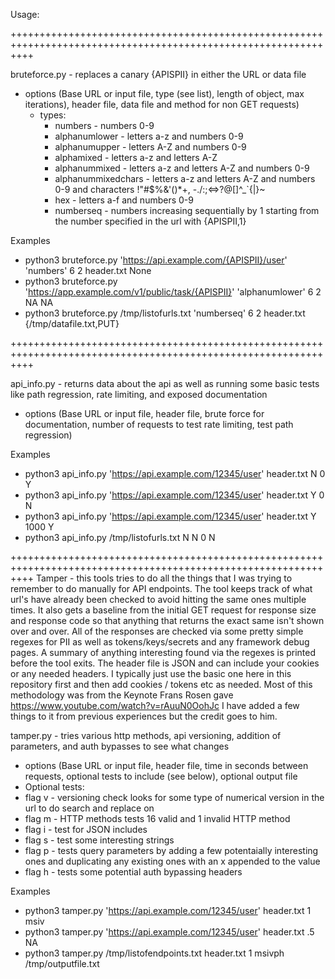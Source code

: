 Usage:

++++++++++++++++++++++++++++++++++++++++++++++++++++++++++++++++++++++++++++++++++++++++++++++++++++++++++++++++

bruteforce.py  -  replaces a canary {APISPII} in either the URL or data file
* options (Base URL or input file, type (see list), length of object, max iterations), header file, data file and method for non GET requests)
  * types: 
    * numbers - numbers 0-9
    * alphanumlower - letters a-z and numbers 0-9
    * alphanumupper - letters A-Z and numbers 0-9
    * alphamixed - letters a-z and letters A-Z 
    * alphanummixed - letters a-z and letters A-Z and numbers 0-9
    * alphanummixedchars - letters a-z and letters A-Z and numbers 0-9 and characters !"#$%&'()*+, -./:;<=>?@[\]^_`{|}~
    * hex - letters a-f and numbers 0-9
    * numberseq - numbers increasing sequentially by 1 starting from the number specified in the url with {APISPII,1}

Examples
* python3 bruteforce.py 'https://api.example.com/{APISPII}/user' 'numbers' 6 2 header.txt None
* python3 bruteforce.py 'https://app.example.com/v1/public/task/{APISPII}' 'alphanumlower' 6 2 NA NA
* python3 bruteforce.py /tmp/listofurls.txt 'numberseq' 6 2 header.txt {/tmp/datafile.txt,PUT}

++++++++++++++++++++++++++++++++++++++++++++++++++++++++++++++++++++++++++++++++++++++++++++++++++++++++++++++++

api_info.py  -  returns data about the api as well as running some basic tests like path regression, rate limiting, and exposed documentation
* options (Base URL or input file, header file, brute force for documentation, number of requests to test rate limiting, test path regression)

Examples
* python3 api_info.py 'https://api.example.com/12345/user' header.txt N 0 Y
* python3 api_info.py 'https://api.example.com/12345/user' header.txt Y 0 N
* python3 api_info.py 'https://api.example.com/12345/user' header.txt Y 1000 Y
* python3 api_info.py /tmp/listofurls.txt N N 0 N

++++++++++++++++++++++++++++++++++++++++++++++++++++++++++++++++++++++++++++++++++++++++++++++++++++++++++++++++
Tamper - this tools tries to do all the things that I was trying to remember to do manually for API endpoints. The tool keeps track of what url's have already been checked to avoid hitting the same ones multiple times. It also gets a baseline from the initial GET request for response size and response code so that anything that returns the exact same isn't shown over and over. All of the responses are checked via some pretty simple regexes for PII as well as tokens/keys/secrets and any framework debug pages. A summary of anything interesting found via the regexes is printed before the tool exits. The header file is JSON and can include your cookies or any needed headers. I typically just use the basic one here in this repository first and then add cookies / tokens etc as needed. Most of this methodology was from the Keynote Frans Rosen gave https://www.youtube.com/watch?v=rAuuN0OohJc I have added a few things to it from previous experiences but the credit goes to him.

tamper.py  -  tries various http methods, api versioning, addition of parameters, and auth bypasses to see what changes
* options (Base URL or input file, header file, time in seconds between requests, optional tests to include (see below), optional output file
 * Optional tests:
  * flag v - versioning check looks for some type of numerical version in the url to do search and replace on 
  * flag m - HTTP methods tests 16 valid and 1 invalid HTTP method
  * flag i - test for JSON includes
  * flag s - test some interesting strings
  * flag p - tests query parameters by adding a few potentaially interesting ones and duplicating any existing ones with an x appended to the value
  * flag h - tests some potential auth bypassing headers

Examples
* python3 tamper.py 'https://api.example.com/12345/user' header.txt 1 msiv
* python3 tamper.py 'https://api.example.com/12345/user' header.txt .5 NA
* python3 tamper.py /tmp/listofendpoints.txt header.txt 1 msivph /tmp/outputfile.txt
